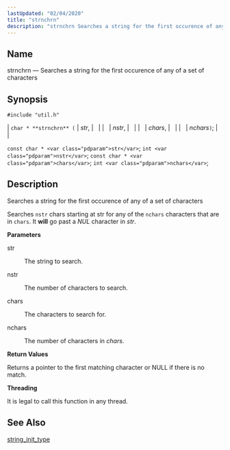 ```yaml
---
lastUpdated: "02/04/2020"
title: "strnchrn"
description: "strnchrn Searches a string for the first occurence of any of a set of characters char strnchrn str nstr chars nchars const char str int nstr const char chars int nchars Searches a string for the first occurence of any of a set of characters Searches nstr chars starting at..."
---
```


<a name="apis.strnchrn"></a> 
## Name

strnchrn — Searches a string for the first occurence of any of a set of characters

## Synopsis

`#include "util.h"`

| `char * **strnchrn** (` | <var class="pdparam">str</var>, |   |
|   | <var class="pdparam">nstr</var>, |   |
|   | <var class="pdparam">chars</var>, |   |
|   | <var class="pdparam">nchars</var>`)`; |   |

`const char * <var class="pdparam">str</var>`;
`int <var class="pdparam">nstr</var>`;
`const char * <var class="pdparam">chars</var>`;
`int <var class="pdparam">nchars</var>`;<a name="idp63224352"></a> 
## Description

Searches a string for the first occurence of any of a set of characters

Searches `nstr` chars starting at str for any of the `nchars` characters that are in `chars`. It **will** go past a *NUL* character in *str*.

**<a name="idp63229072"></a> Parameters**

<dl class="variablelist">

<dt>str</dt>

<dd>

The string to search.

</dd>

<dt>nstr</dt>

<dd>

The number of characters to search.

</dd>

<dt>chars</dt>

<dd>

The characters to search for.

</dd>

<dt>nchars</dt>

<dd>

The number of characters in *chars*.

</dd>

</dl>

**<a name="idp63237776"></a> Return Values**

Returns a pointer to the first matching character or NULL if there is no match.

**<a name="idp63238752"></a> Threading**

It is legal to call this function in any thread.

<a name="idp63239856"></a> 
## See Also

[string_init_type](/momentum/3/3-api/apis-string-init-type)